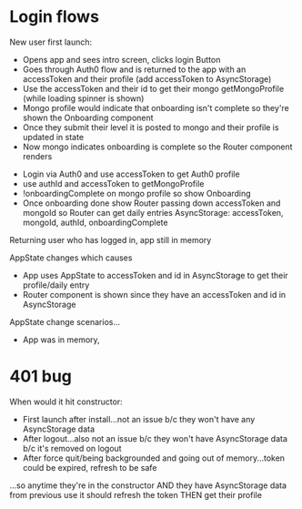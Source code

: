 # Login flows

New user first launch:

* Opens app and sees intro screen, clicks login Button
* Goes through Auth0 flow and is returned to the app with an accessToken and their profile (add accessToken to AsyncStorage)
* Use the accessToken and their id to get their mongo getMongoProfile (while loading spinner is shown)
* Mongo profile would indicate that onboarding isn't complete so they're shown the Onboarding component
* Once they submit their level it is posted to mongo and their profile is updated in state
* Now mongo indicates onboarding is complete so the Router component renders

- Login via Auth0 and use accessToken to get Auth0 profile
- use authId and accessToken to getMongoProfile
- !onboardingComplete on mongo profile so show Onboarding
- Once onboarding done show Router passing down accessToken and mongoId so Router can get daily entries
  AsyncStorage: accessToken, mongoId, authId, onboardingComplete

Returning user who has logged in, app still in memory

AppState changes which causes

* App uses AppState to accessToken and id in AsyncStorage to get their profile/daily entry
* Router component is shown since they have an accessToken and id in AsyncStorage

AppState change scenarios...

* App was in memory,

# 401 bug

When would it hit constructor:

* First launch after install...not an issue b/c they won't have any AsyncStorage data
* After logout...also not an issue b/c they won't have AsyncStorage data b/c it's removed on logout
* After force quit/being backgrounded and going out of memory...token could be expired, refresh to be safe

...so anytime they're in the constructor AND they have AsyncStorage data from previous use it should refresh the token THEN get their profile
